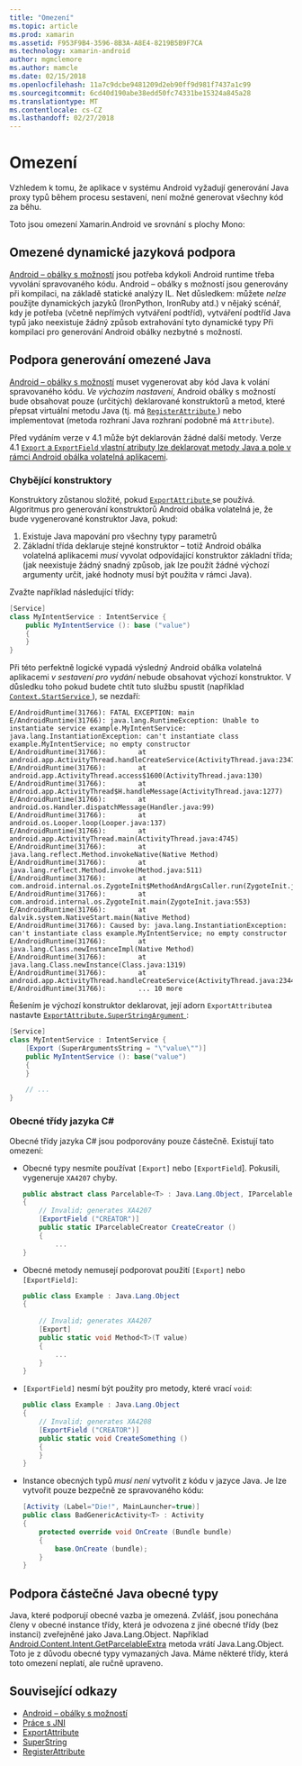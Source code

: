 ```yaml
---
title: "Omezení"
ms.topic: article
ms.prod: xamarin
ms.assetid: F953F9B4-3596-8B3A-A8E4-8219B5B9F7CA
ms.technology: xamarin-android
author: mgmclemore
ms.author: mamcle
ms.date: 02/15/2018
ms.openlocfilehash: 11a7c9dcbe9481209d2eb90ff9d981f7437a1c99
ms.sourcegitcommit: 6cd40d190abe38edd50fc74331be15324a845a28
ms.translationtype: MT
ms.contentlocale: cs-CZ
ms.lasthandoff: 02/27/2018
---
```

# <a name="limitations"></a>Omezení

Vzhledem k tomu, že aplikace v systému Android vyžadují generování Java proxy typů během procesu sestavení, není možné generovat všechny kód za běhu.

Toto jsou omezení Xamarin.Android ve srovnání s plochy Mono:

<a name="Limited_Dynamic_Language_Support" />

## <a name="limited-dynamic-language-support"></a>Omezené dynamické jazyková podpora

 [Android – obálky s možností](~/android/platform/java-integration/android-callable-wrappers.md) jsou potřeba kdykoli Android runtime třeba vyvolání spravovaného kódu. Android – obálky s možností jsou generovány při kompilaci, na základě statické analýzy IL. Net důsledkem: můžete *nelze* použijte dynamických jazyků (IronPython, IronRuby atd.) v nějaký scénář, kdy je potřeba (včetně nepřímých vytváření podtříd), vytváření podtříd Java typů jako neexistuje žádný způsob extrahování tyto dynamické typy Při kompilaci pro generování Android obálky nezbytné s možností.

<a name="Limited_Java_Generation_Support" />

## <a name="limited-java-generation-support"></a>Podpora generování omezené Java

[Android – obálky s možností](~/android/platform/java-integration/android-callable-wrappers.md) muset vygenerovat aby kód Java k volání spravovaného kódu. *Ve výchozím nastavení*, Android obálky s možností bude obsahovat pouze (určitých) deklarované konstruktorů a metod, které přepsat virtuální metodu Java (tj. má [ `RegisterAttribute` ](https://developer.xamarin.com/api/type/Android.Runtime.RegisterAttribute/)) nebo implementovat (metoda rozhraní Java rozhraní podobně má `Attribute`).
  
Před vydáním verze v 4.1 může být deklarován žádné další metody. Verze 4.1 [ `Export` a `ExportField` vlastní atributy lze deklarovat metody Java a pole v rámci Android obálka volatelná aplikacemi](~/android/platform/java-integration/working-with-jni.md).

### <a name="missing-constructors"></a>Chybějící konstruktory

Konstruktory zůstanou složité, pokud [ `ExportAttribute` ](https://developer.xamarin.com/api/type/Java.Interop.ExportAttribute) se používá. Algoritmus pro generování konstruktorů Android obálka volatelná je, že bude vygenerované konstruktor Java, pokud:

1. Existuje Java mapování pro všechny typy parametrů
2. Základní třída deklaruje stejné konstruktor &ndash; totiž Android obálka volatelná aplikacemi *musí* vyvolat odpovídající konstruktor základní třída; (jak neexistuje žádný snadný způsob, jak lze použít žádné výchozí argumenty určit, jaké hodnoty musí být použita v rámci Java).

Zvažte například následující třídy:

```csharp
[Service]
class MyIntentService : IntentService {
    public MyIntentService (): base ("value")
    {
    }
}
```

Při této perfektně logické vypadá výsledný Android obálka volatelná aplikacemi *v sestavení pro vydání* nebude obsahovat výchozí konstruktor. V důsledku toho pokud budete chtít tuto službu spustit (například [ `Context.StartService` ](https://developer.xamarin.com/api/member/Android.Content.Context.StartService/p/Android.Content.Intent/)), se nezdaří:

```shell
E/AndroidRuntime(31766): FATAL EXCEPTION: main
E/AndroidRuntime(31766): java.lang.RuntimeException: Unable to instantiate service example.MyIntentService: java.lang.InstantiationException: can't instantiate class example.MyIntentService; no empty constructor
E/AndroidRuntime(31766):        at android.app.ActivityThread.handleCreateService(ActivityThread.java:2347)
E/AndroidRuntime(31766):        at android.app.ActivityThread.access$1600(ActivityThread.java:130)
E/AndroidRuntime(31766):        at android.app.ActivityThread$H.handleMessage(ActivityThread.java:1277)
E/AndroidRuntime(31766):        at android.os.Handler.dispatchMessage(Handler.java:99)
E/AndroidRuntime(31766):        at android.os.Looper.loop(Looper.java:137)
E/AndroidRuntime(31766):        at android.app.ActivityThread.main(ActivityThread.java:4745)
E/AndroidRuntime(31766):        at java.lang.reflect.Method.invokeNative(Native Method)
E/AndroidRuntime(31766):        at java.lang.reflect.Method.invoke(Method.java:511)
E/AndroidRuntime(31766):        at com.android.internal.os.ZygoteInit$MethodAndArgsCaller.run(ZygoteInit.java:786)
E/AndroidRuntime(31766):        at com.android.internal.os.ZygoteInit.main(ZygoteInit.java:553)
E/AndroidRuntime(31766):        at dalvik.system.NativeStart.main(Native Method)
E/AndroidRuntime(31766): Caused by: java.lang.InstantiationException: can't instantiate class example.MyIntentService; no empty constructor
E/AndroidRuntime(31766):        at java.lang.Class.newInstanceImpl(Native Method)
E/AndroidRuntime(31766):        at java.lang.Class.newInstance(Class.java:1319)
E/AndroidRuntime(31766):        at android.app.ActivityThread.handleCreateService(ActivityThread.java:2344)
E/AndroidRuntime(31766):        ... 10 more
```

Řešením je výchozí konstruktor deklarovat, její adorn `ExportAttribute`a nastavte [ `ExportAttribute.SuperStringArgument` ](https://developer.xamarin.com/api/property/Java.Interop.ExportAttribute.SuperArgumentsString/): 

```csharp
[Service]
class MyIntentService : IntentService {
    [Export (SuperArgumentsString = "\"value\"")]
    public MyIntentService (): base("value")
    {
    }

    // ...
}
```

<a name="Generic_Csharp_classes" />

### <a name="generic-c-classes"></a>Obecné třídy jazyka C#

Obecné třídy jazyka C# jsou podporovány pouze částečně. Existují tato omezení:


-   Obecné typy nesmíte používat `[Export]` nebo `[ExportField`]. Pokusili, vygeneruje `XA4207` chyby.

    ```csharp
    public abstract class Parcelable<T> : Java.Lang.Object, IParcelable
    {
        // Invalid; generates XA4207
        [ExportField ("CREATOR")]
        public static IParcelableCreator CreateCreator ()
        {
            ...
    }
    ```

-   Obecné metody nemusejí podporovat použití `[Export]` nebo `[ExportField]`:

    ```csharp
    public class Example : Java.Lang.Object
    {
        
        // Invalid; generates XA4207
        [Export]
        public static void Method<T>(T value)
        {
            ...
        }
    }
    ```

-   `[ExportField]` nesmí být použity pro metody, které vrací `void`:

    ```csharp
    public class Example : Java.Lang.Object
    {
        // Invalid; generates XA4208
        [ExportField ("CREATOR")]
        public static void CreateSomething ()
        {
        }
    }
    ```

-   Instance obecných typů _musí není_ vytvořit z kódu v jazyce Java.
    Je lze vytvořit pouze bezpečně ze spravovaného kódu:

    ```csharp
    [Activity (Label="Die!", MainLauncher=true)]
    public class BadGenericActivity<T> : Activity
    {
        protected override void OnCreate (Bundle bundle)
        {
            base.OnCreate (bundle);
        }
    }
    ```

<a name="Partial_Java_Generics_Support" />

## <a name="partial-java-generics-support"></a>Podpora částečné Java obecné typy

Java, které podporují obecné vazba je omezená. Zvlášť, jsou ponechána členy v obecné instance třídy, která je odvozena z jiné obecné třídy (bez instanci) zveřejněné jako Java.Lang.Object. Například [Android.Content.Intent.GetParcelableExtra](https://developer.xamarin.com/api/member/Android.Content.Intent.GetParcelableExtra/p/System.String/) metoda vrátí Java.Lang.Object. Toto je z důvodu obecné typy vymazaných Java.
Máme některé třídy, která toto omezení neplatí, ale ručně upraveno.


## <a name="related-links"></a>Související odkazy

- [Android – obálky s možností](~/android/platform/java-integration/android-callable-wrappers.md)
- [Práce s JNI](~/android/platform/java-integration/working-with-jni.md)
- [ExportAttribute](https://developer.xamarin.com/api/type/Java.Interop.ExportAttribute/)
- [SuperString](https://developer.xamarin.com/api/property/Java.Interop.ExportAttribute.SuperArgumentsString/)
- [RegisterAttribute](https://developer.xamarin.com/api/type/Android.Runtime.RegisterAttribute/)

